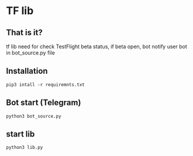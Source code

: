 # TF lib
## That is it?
tf lib need for check TestFlight beta status, if beta open, bot notify user
bot in bot_source.py file
## Installation
```shell
pip3 intall -r requiremnts.txt
```


## Bot start (Telegram) 
```shell
python3 bot_source.py
```

## start lib  
```shell
python3 lib.py
```